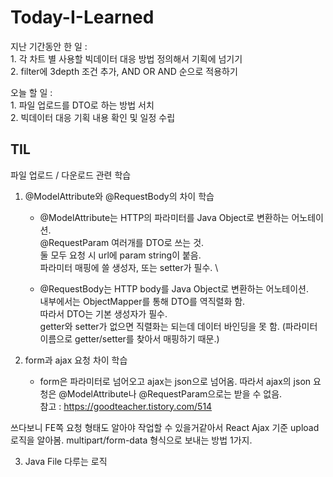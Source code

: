 # Today-I-Learned

지난 기간동안 한 일 : \
    1. 각 차트 별 사용할 빅데이터 대응 방법 정의해서 기획에 넘기기 \
    2. filter에 3depth 조건 추가, AND OR AND 순으로 적용하기 


오늘 할 일 : \
    1. 파일 업로드를 DTO로 하는 방법 서치 \
    2. 빅데이터 대응 기획 내용 확인 및 일정 수립



## TIL
파일 업로드 / 다운로드 관련 학습
1. @ModelAttribute와 @RequestBody의 차이 학습
    - @ModelAttribute는 HTTP의 파라미터를 Java Object로 변환하는 어노테이션.\
    @RequestParam 여러개를 DTO로 쓰는 것. \
    둘 모두 요청 시 url에 param string이 붙음. \
    파라미터 매핑에 쓸 생성자, 또는 setter가 필수. \

    - @RequestBody는 HTTP body를 Java Object로 변환하는 어노테이션. \
    내부에서는 ObjectMapper를 통해 DTO를 역직렬화 함. \
    따라서 DTO는 기본 생성자가 필수. \
    getter와 setter가 없으면 직렬화는 되는데 데이터 바인딩을 못 함. (파라미터 이름으로 getter/setter를 찾아서 매핑하기 때문.)

2. form과 ajax 요청 차이 학습
    - form은 파라미터로 넘어오고 ajax는 json으로 넘어옴. 따라서 ajax의 json 요청은 @ModelAttribute나 @RequestParam으로는 받을 수 없음. \
    참고 : https://goodteacher.tistory.com/514 


쓰다보니 FE쪽 요청 형태도 알아야 작업할 수 있을거같아서 React Ajax 기준 upload 로직을 알아봄. multipart/form-data 형식으로 보내는 방법 1가지.

3. Java File 다루는 로직 
